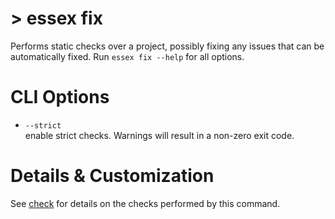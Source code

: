 # > essex fix

Performs static checks over a project, possibly fixing any issues that can be automatically fixed. Run `essex fix --help` for all options.

# CLI Options

- `--strict`<br/> enable strict checks. Warnings will result in a non-zero exit code.

# Details & Customization

See [check](./check.md) for details on the checks performed by this command.